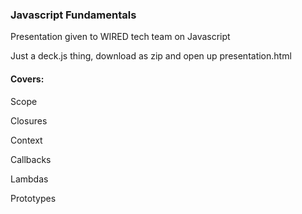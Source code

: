 ### Javascript Fundamentals

Presentation given to WIRED tech team on Javascript

Just a deck.js thing, download as zip and open up presentation.html

#### Covers:
Scope

Closures

Context

Callbacks

Lambdas

Prototypes
